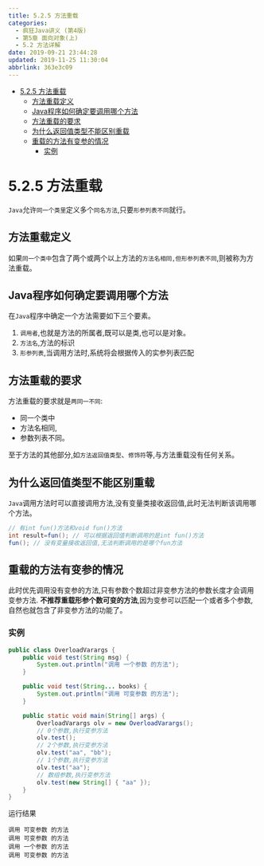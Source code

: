 ```yaml
---
title: 5.2.5 方法重载
categories: 
  - 疯狂Java讲义 (第4版)
  - 第5章 面向对象(上)
  - 5.2 方法详解
date: 2019-09-21 23:44:28
updated: 2019-11-25 11:30:04
abbrlink: 363e3c09
---
```

<div id='my_toc'>

- [5.2.5 方法重载](/JavaReadingNotes/363e3c09/#5-2-5-方法重载)
    - [方法重载定义](/JavaReadingNotes/363e3c09/#方法重载定义)
    - [Java程序如何确定要调用哪个方法](/JavaReadingNotes/363e3c09/#Java程序如何确定要调用哪个方法)
    - [方法重载的要求](/JavaReadingNotes/363e3c09/#方法重载的要求)
    - [为什么返回值类型不能区别重载](/JavaReadingNotes/363e3c09/#为什么返回值类型不能区别重载)
    - [重载的方法有变参的情况](/JavaReadingNotes/363e3c09/#重载的方法有变参的情况)
        - [实例](/JavaReadingNotes/363e3c09/#实例)

</div>
<!--more-->
<script>if (navigator.platform.toLowerCase() == 'win32'){document.getElementById('my_toc').style.display = 'none';}</script>

<!--end-->
<!--SSTStart-->
# 5.2.5 方法重载 #
`Java`允许`同一个类里`定义多个`同名方法`,只要`形参列表不同`就行。
## 方法重载定义 ##
如果`同一个类中`包含了两个或两个以上方法的`方法名相同,但形参列表不同`,则被称为方法重载。

## Java程序如何确定要调用哪个方法 ##
在`Java`程序中确定一个方法需要如下三个要素。
1. `调用者`,也就是方法的所属者,既可以是类,也可以是对象。
2. `方法名`,方法的标识
3. `形参列表`,当调用方法时,系统将会根据传入的实参列表匹配

## 方法重载的要求 ##
方法重载的要求就是`两同一不同`:
- 同一个类中
- 方法名相同,
- 参数列表不同。

至于方法的其他部分,如`方法返回值类型`、`修饰符`等,与方法重载没有任何关系。

## 为什么返回值类型不能区别重载 ##
`Java`调用方法时可以直接调用方法,没有变量类接收返回值,此时无法判断该调用哪个方法。
```java
// 有int fun()方法和void fun()方法
int result=fun(); // 可以根据返回值判断调用的是int fun()方法
fun(); // 没有变量接收返回值,无法判断调用的是哪个fun方法
```
## 重载的方法有变参的情况 ##
此时优先调用没有变参的方法,只有参数个数超过非变参方法的参数长度才会调用变参方法.
**不推荐重载形参个数可变的方法**,因为变参可以匹配一个或者多个参数,自然也就包含了非变参方法的功能了。
<!--SSTStop-->
### 实例 ###
```java
public class OverloadVarargs {
    public void test(String msg) {
        System.out.println("调用 一个参数 的方法");
    }

    public void test(String... books) {
        System.out.println("调用 可变参数 的方法");
    }

    public static void main(String[] args) {
        OverloadVarargs olv = new OverloadVarargs();
        // 0个参数,执行变参方法
        olv.test();
        // 2个参数,执行变参方法
        olv.test("aa", "bb");
        // 1个参数,执行变参方法
        olv.test("aa");
        // 数组参数,执行变参方法
        olv.test(new String[] { "aa" });
    }
}
```
运行结果
```
调用 可变参数 的方法
调用 可变参数 的方法
调用 一个参数 的方法
调用 可变参数 的方法
```

